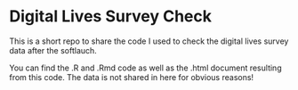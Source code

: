 # Digital Lives Survey Check

This is a short repo to share the code I used to check the digital lives survey data after the softlauch. 

You can find the .R and .Rmd code as well as the .html document resulting from this code. The data is not shared in here for obvious reasons!
